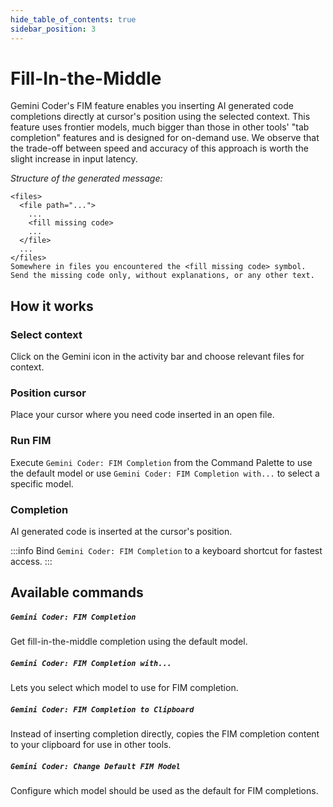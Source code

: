 ```yaml
---
hide_table_of_contents: true
sidebar_position: 3
---
```


# Fill-In-the-Middle

Gemini Coder's FIM feature enables you inserting AI generated code completions directly at cursor's position using the selected context. This feature uses frontier models, much bigger than those in other tools' "tab completion" features and is designed for on-demand use. We observe that the trade-off between speed and accuracy of this approach is worth the slight increase in input latency.

_Structure of the generated message:_

```
<files>
  <file path="...">
    ...
    <fill missing code>
    ...
  </file>
  ...
</files>
Somewhere in files you encountered the <fill missing code> symbol. Send the missing code only, without explanations, or any other text.
```

## How it works

### Select context

Click on the Gemini icon in the activity bar and choose relevant files for context.

### Position cursor

Place your cursor where you need code inserted in an open file.

### Run FIM

Execute `Gemini Coder: FIM Completion` from the Command Palette to use the default model or use `Gemini Coder: FIM Completion with...` to select a specific model.

### Completion

AI generated code is inserted at the cursor's position.

:::info
Bind `Gemini Coder: FIM Completion` to a keyboard shortcut for fastest access.
:::

## Available commands

##### `Gemini Coder: FIM Completion`

Get fill-in-the-middle completion using the default model.

##### `Gemini Coder: FIM Completion with...`

Lets you select which model to use for FIM completion.

##### `Gemini Coder: FIM Completion to Clipboard`

Instead of inserting completion directly, copies the FIM completion content to your clipboard for use in other tools.

##### `Gemini Coder: Change Default FIM Model`

Configure which model should be used as the default for FIM completions.
